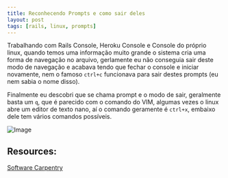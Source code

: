 ```yaml
---
title: Reconhecendo Prompts e como sair deles
layout: post
tags: [rails, linux, prompts]
---
```

Trabalhando com Rails Console, Heroku Console e Console do próprio linux, quando temos uma informação muito grande o sistema cria uma forma de navegação no arquivo, gerlamente eu não conseguia sair deste modo de navegação e acabava tendo que fechar o console e iniciar novamente, nem o famoso `ctrl+c` funcionava para sair destes prompts (eu nem sabia o nome disso). 

Finalmente eu descobri que se chama prompt e o modo de sair, geralmente basta um `q`, que é parecido com o comando do VIM, algumas vezes o linux abre um editor de texto nano, aí o comando geramente é `ctrl+x`, embaixo dele tem vários comandos possíveis. 

![Image](https://hpcarcher.github.io/2014-12-03-edinburgh/novice/ref/img/less.png)

## Resources: 
[Software Carpentry](https://hpcarcher.github.io/2014-12-03-edinburgh/novice/ref/05-prompts-exits.html)